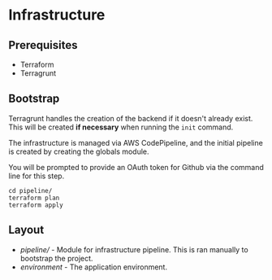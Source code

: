 # Infrastructure

## Prerequisites

- Terraform
- Terragrunt

## Bootstrap

Terragrunt handles the creation of the backend if it doesn't already exist. This will be created **if necessary** when running the `init` command.

The infrastructure is managed via AWS CodePipeline, and the initial pipeline is created by creating the globals module.

You will be prompted to provide an OAuth token for Github via the command line for this step.

```
cd pipeline/
terraform plan
terraform apply
```

## Layout

* *pipeline/* - Module for infrastructure pipeline. This is ran manually to bootstrap the project.
* *environment* - The application environment.
